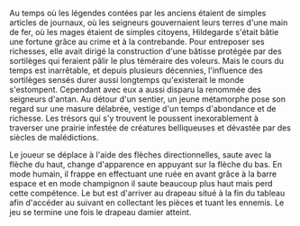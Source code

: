 Au temps où les légendes contées par les anciens étaient de simples articles de journaux, où les seigneurs gouvernaient leurs terres d'une main de fer, où les mages étaient de simples citoyens, Hildegarde s'était bâtie une fortune grâce au crime et à la contrebande. Pour entreposer ses richesses, elle avait dirigé la construction d'une bâtisse protégée par des sortilèges qui feraient pâlir le plus téméraire des voleurs. Mais le cours du temps est inarrêtable, et depuis plusieurs décennies, l'influence des sortilèges sensés durer aussi longtemps qu'existerait le monde s'estompent. Cependant avec eux a aussi disparu la renommée des seigneurs d'antan. Au détour d'un sentier, un jeune métamorphe pose son regard sur une masure délabrée, vestige d'un temps d'abondance et de richesse. Les trésors qui s'y trouvent le poussent inexorablement à traverser une prairie infestée de créatures belliqueuses et dévastée par des siècles de malédictions.

Le joueur se déplace à l'aide des flèches directionnelles, saute avec la flèche du haut, change d'apparence en appuyant sur la flèche du bas. En mode humain, il frappe en effectuant une ruée en avant grâce à la barre espace et en mode champignon il saute beaucoup plus haut mais perd cette compétence. Le but est d'arriver au drapeau situé à la fin du tableau afin d'accéder au suivant en collectant les pièces et tuant les ennemis. Le jeu se termine une fois le drapeau damier atteint.